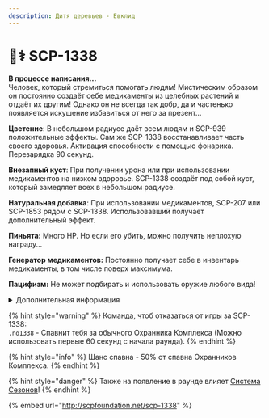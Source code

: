 ```yaml
---
description: Дитя деревьев - Евклид
---
```


# 🧑⚕ SCP-1338

**В процессе написания...**\
Человек, который стремиться помогать людям! Мистическим образом он постоянно создаёт себе медикаменты из целебных растений и отдаёт их другим! Однако он не всегда так добр, да и частенько появляется искушение избавиться от него за презент...

**Цветение**: В небольшом радиусе даёт всем людям и SCP-939 положительные эффекты. Сам же SCP-1338 восстанавливает часть своего здоровья. Активация способности с помощью фонарика. Перезарядка 90 секунд.

**Внезапный куст**: При получении урона или при использовании медикаментов на низком здоровье. SCP-1338 создаёт под собой куст, который замедляет всех в небольшом радиусе.

**Натуральная добавка**: При использовании медикаментов, SCP-207 или SCP-1853 рядом с SCP-1338. Использовавший получает дополнительный эффект.

**Пиньята:** Много HP. Но если его убить, можно получить неплохую награду...

**Генератор медикаментов:** Постоянно получает себе в инвентарь медикаменты, в том числе поверх максимума.

**Пацифизм:** Не может подбирать и использовать оружие любого вида!

<details>

<summary>Дополнительная информация</summary>

* **Класс**: Обучение
* **Уровень доступа**: Карта Менеджера Зон Содержания
* **Особое снаряжение**: Различная Медицина и SCP-207

</details>

{% hint style="warning" %}
Команда, чтоб отказаться от игры за SCP-1338:\
`.no1338` - Спавнит тебя за обычного Охранника Комплекса (Можно использовать первые 60 секунд с начала раунда).
{% endhint %}

{% hint style="info" %}
Шанс спавна - 50% от спавна Охранников Комплекса.
{% endhint %}

{% hint style="danger" %}
Также на появление в раунде влияет [Система Сезонов](../../server-systems/seasons-system.md)!
{% endhint %}

{% embed url="http://scpfoundation.net/scp-1338" %}
